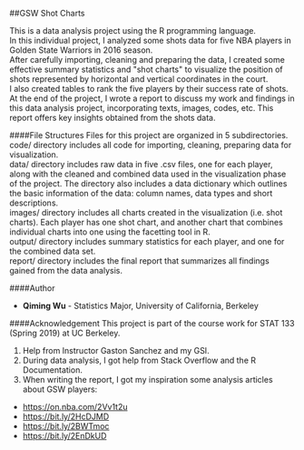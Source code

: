 ##GSW Shot Charts

This is a data analysis project using the R programming language.  
In this individual project, I analyzed some shots data for five NBA players in Golden State Warriors in 2016 season.  
After carefully importing, cleaning and preparing the data, I created some effective summary statistics and "shot charts" to visualize the position of shots represented by horizontal and vertical coordinates in the court.  
I also created tables to rank the five players by their success rate of shots.  
At the end of the project, I wrote a report to discuss my work and findings in this data analysis project, incorporating texts, images, codes, etc. This report offers key insights obtained from the shots data.

####File Structures
Files for this project are organized in 5 subdirectories.  
code/ directory includes all code for importing, cleaning, preparing data for visualization.  
data/ directory includes raw data in five .csv files, one for each player, along with the cleaned and combined data used in the visualization phase of the project. The directory also includes a data dictionary which outlines the basic information of the data: column names, data types and short descriptions.  
images/ directory includes all charts created in the visualization (i.e. shot charts). Each player has one shot chart, and another chart that combines individual charts into one using the facetting tool in R.  
output/ directory includes summary statistics for each player, and one for the combined data set.  
report/ directory includes the final report that summarizes all findings gained from the data analysis.

####Author
* __Qiming Wu__ - Statistics Major, University of California, Berkeley

####Acknowledgement
This project is part of the course work for STAT 133 (Spring 2019) at UC Berkeley. 
1. Help from Instructor Gaston Sanchez and my GSI.
2. During data analysis, I got help from Stack Overflow and the R Documentation.
3. When writing the report, I got my inspiration some analysis articles about GSW players:
  * https://on.nba.com/2Vv1t2u
  * https://bit.ly/2HcDJMD
  * https://bit.ly/2BWTmoc
  * https://bit.ly/2EnDkUD

